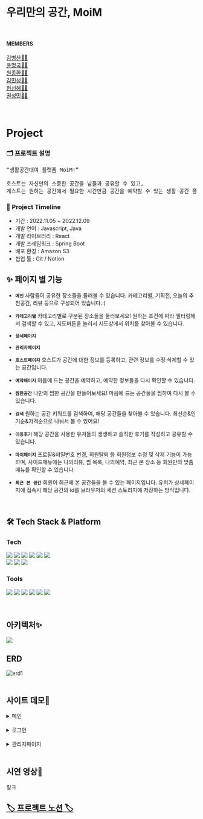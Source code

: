 # 우리만의 공간, MoiM

<br>

#### MEMBERS

[김병찬👩‍💻](https://github.com/Chan0226)</br>
[윤명국👨‍💻](https://github.com/kkookkss)</br>
[원종환👩‍💻](https://github.com/Jonghwan-Won)</br>
[김민성👨‍💻](https://github.com/nakimminsung)</br>
[현선혜👩‍💻](https://github.com/shvyeon)</br>
[권성민👨‍💻](https://github.com/KSM980)</br>
</br></br>

# Project

### 🗂 프로젝트 설명

<pre>“생활공간대여 플랫폼 MoiM!”

호스트는 자신만의 소중한 공간을 남들과 공유할 수 있고, 
게스트는 원하는 공간에서 필요한 시간만큼 공간을 예약할 수 있는 생활 공간 플랫폼입니다.
</pre>

### 📆 Project Timeline

-   기간 : 2022.11.05 ~ 2022.12.09
-   개발 언어 : Javascript, Java
-   개발 라이브러리 : React
-   개발 프레임워크 : Spring Boot
-   배포 환경 : Amazon S3
-   협업 툴 : Git / Notion

## ✨ 페이지 별 기능

-   **`메인`**
    사람들이 공유한 장소들을 둘러볼 수 있습니다.
    카테고리별, 기획전, 오늘의 추천공간, 리뷰 등으로 구성되어 있습니다.:)
-   **`카테고리별`**
    카테고리별로 구분된 장소들을 둘러보세요!
    원하는 조건에 따라 필터링해서 검색할 수 있고, 지도버튼을 눌러서 지도상에서 위치를 찾아볼 수 있습니다.
-   **`상세페이지`**

-   **`관리자페이지`**

-   **`호스트페이지`**
    호스트가 공간에 대한 정보를 등록하고, 관련 정보를 수정·삭제할 수 있는 공간입니다.
-   **`예약페이지`**
    마음에 드는 공간을 예약하고, 예약한 정보들을 다시 확인할 수 있습니다.
-   **`찜한공간`**
    나만의 찜한 공간을 만들어보세요!
    마음에 드는 공간들을 찜하여 다시 볼 수 있습니다.
-   **`검색`**
    원하는 공간 키워드를 검색하여, 해당 공간들을 찾아볼 수 있습니다.
    최신순&인기순&가격순으로 나눠서 볼 수 있어요!
-   **`이용후기`**
    해당 공간을 사용한 유저들의 생생하고 솔직한 후기를 작성하고 공유할 수 있습니다.
-   **`마이페이지`**
    프로필&비밀번호 변경, 회원탈퇴 등 회원정보 수정 및 삭제 기능이 가능하며,
    사이드메뉴에는 나의리뷰, 찜 목록, 나의예약, 최근 본 장소 등 회원만의 맞춤메뉴를 확인할 수 있습니다.
-   **`최근 본 공간`**
    회원이 최근에 본 공간들을 볼 수 있는 페이지입니다.
    유저가 상세페이지에 접속시 해당 공간의 id를 브라우저의 세션 스토리지에 저장하는 방식입니다.

<br/>

## 🛠 Tech Stack & Platform

### **Tech**

<p>
<img src="https://img.shields.io/badge/javascript-F7DF1E?style=for-the-badge&logo=javascript&logoColor=black">
<img src="https://img.shields.io/badge/html5-E34F26?style=for-the-badge&logo=html5&logoColor=white">
<img src="https://img.shields.io/badge/css-1572B6?style=for-the-badge&logo=css3&logoColor=white">
<img src="https://img.shields.io/badge/react-61DAFB?style=for-the-badge&logo=react&logoColor=black">
<img src="https://img.shields.io/badge/redux-764ABC?style=for-the-badge&logo=react&logoColor=black">
<img src="https://img.shields.io/badge/axios-007CE2?style=for-the-badge&logo=axios&logoColor=white">
</br>
<img src="https://img.shields.io/badge/styledcomponents-DB7093?style=for-the-badge&logo=styledcomponents&logoColor=white">
<img src="https://img.shields.io/badge/amazonaws-232F3E?style=for-the-badge&logo=amazonaws&logoColor=white">
<img src="https://img.shields.io/badge/amazons3-569A31?style=for-the-badge&logo=amazons3&logoColor=white"> 
<br>
</p>

### **Tools**

<p>
<img src="https://img.shields.io/badge/VSCode-007ACC?style=for-the-badge&logo=Visual Studio Code&logoColor=white"/>
<img src="https://img.shields.io/badge/Discord-5865F2?style=for-the-badge&logo=Discord&logoColor=white"/>
<img src="https://img.shields.io/badge/Figma-F24E1E?style=for-the-badge&logo=Figma&logoColor=white"/>
<img src="https://img.shields.io/badge/Git-F05032?style=for-the-badge&logo=Git&logoColor=white"/>
<img src="https://img.shields.io/badge/Github-181717?style=for-the-badge&logo=github&logoColor=white">
<img src="https://img.shields.io/badge/Notion-000000?style=for-the-badge&logo=Notion&logoColor=white">
<br>
</p>

</br>

## 아키텍처✨

<img src="https://user-images.githubusercontent.com/89297158/171176309-a0918a08-0596-43da-810e-e1b9737e98d0.png"/>

## ERD

![erd1](https://user-images.githubusercontent.com/84282676/207521184-b64177f3-064a-4b72-9e3f-f54916acb2db.PNG)
</br></br>

## 사이트 데모🎥

<details>
<summary>메인</summary>

|                                                           메인페이지                                                            |                                                           계획세우기                                                            |
| :-----------------------------------------------------------------------------------------------------------------------------: | :-----------------------------------------------------------------------------------------------------------------------------: |
| <img src="https://user-images.githubusercontent.com/84282676/207547583-83eaa3f7-8357-4c9c-a0ec-dd940327d4ee.gif" width="100%"/> | <img src="https://user-images.githubusercontent.com/84282676/207547583-83eaa3f7-8357-4c9c-a0ec-dd940327d4ee.gif" width="100%"/> |
|                                                        검색(무한스크롤)                                                         |                                                           상세페이지                                                            |
| <img src="https://user-images.githubusercontent.com/84282676/207547583-83eaa3f7-8357-4c9c-a0ec-dd940327d4ee.gif" width="100%"/> | <img src="https://user-images.githubusercontent.com/84282676/207547583-83eaa3f7-8357-4c9c-a0ec-dd940327d4ee.gif" width="100%"/> |
|                                                            회원가입                                                             |                                                             로그인                                                              |
| <img src="https://user-images.githubusercontent.com/84282676/207547583-83eaa3f7-8357-4c9c-a0ec-dd940327d4ee.gif" width="100%"/> | <img src="https://user-images.githubusercontent.com/84282676/207547583-83eaa3f7-8357-4c9c-a0ec-dd940327d4ee.gif" width="100%"/> |

</details>

<br />
<details>
<summary>로그인</summary>

|                                                           메인페이지                                                            |                                                           계획세우기                                                            |
| :-----------------------------------------------------------------------------------------------------------------------------: | :-----------------------------------------------------------------------------------------------------------------------------: |
| <img src="https://user-images.githubusercontent.com/84282676/207547583-83eaa3f7-8357-4c9c-a0ec-dd940327d4ee.gif" width="100%"/> | <img src="https://user-images.githubusercontent.com/84282676/207547583-83eaa3f7-8357-4c9c-a0ec-dd940327d4ee.gif" width="100%"/> |
|                                                        검색(무한스크롤)                                                         |                                                           상세페이지                                                            |
| <img src="https://user-images.githubusercontent.com/84282676/207547583-83eaa3f7-8357-4c9c-a0ec-dd940327d4ee.gif" width="100%"/> | <img src="https://user-images.githubusercontent.com/84282676/207547583-83eaa3f7-8357-4c9c-a0ec-dd940327d4ee.gif" width="100%"/> |
|                                                            회원가입                                                             |                                                             로그인                                                              |
| <img src="https://user-images.githubusercontent.com/84282676/207547583-83eaa3f7-8357-4c9c-a0ec-dd940327d4ee.gif" width="100%"/> | <img src="https://user-images.githubusercontent.com/84282676/207547583-83eaa3f7-8357-4c9c-a0ec-dd940327d4ee.gif" width="100%"/> |

</details>

<br />
<details>
<summary>관리자페이지</summary>

|                                                           메인페이지                                                            |                                                           계획세우기                                                            |
| :-----------------------------------------------------------------------------------------------------------------------------: | :-----------------------------------------------------------------------------------------------------------------------------: |
| <img src="https://user-images.githubusercontent.com/84282676/207547583-83eaa3f7-8357-4c9c-a0ec-dd940327d4ee.gif" width="100%"/> | <img src="https://user-images.githubusercontent.com/84282676/207547583-83eaa3f7-8357-4c9c-a0ec-dd940327d4ee.gif" width="100%"/> |
|                                                        검색(무한스크롤)                                                         |                                                           상세페이지                                                            |
| <img src="https://user-images.githubusercontent.com/84282676/207547583-83eaa3f7-8357-4c9c-a0ec-dd940327d4ee.gif" width="100%"/> | <img src="https://user-images.githubusercontent.com/84282676/207547583-83eaa3f7-8357-4c9c-a0ec-dd940327d4ee.gif" width="100%"/> |
|                                                            회원가입                                                             |                                                             로그인                                                              |
| <img src="https://user-images.githubusercontent.com/84282676/207547583-83eaa3f7-8357-4c9c-a0ec-dd940327d4ee.gif" width="100%"/> | <img src="https://user-images.githubusercontent.com/84282676/207547583-83eaa3f7-8357-4c9c-a0ec-dd940327d4ee.gif" width="100%"/> |

</details>

<br />

## 시연 영상🎥

링크

## [🏷 프로젝트 노션 🏷](https://shadow-blanket-65e.notion.site/MoiM-a37bb15bcad1427f9d47d23048b76edd)
